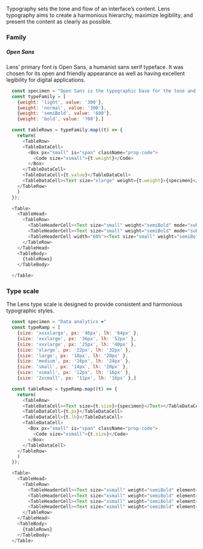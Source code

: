 <div class="component-desc"><p>Typography sets the tone and flow of an interface’s content. Lens typography aims to create a harmonious hierarchy, maximize legibility, and present the content as clearly as possible.</p></div>

<div class="doc-section-divider"></div>



### Family

##### Open Sans

Lens’ primary font is Open Sans, a humanist sans serif typeface. It was chosen for its open and friendly appearance as well as having excellent legibility for digital applications.



```js noeditor
  const specimen = "Open Sans is the typographic base for the tone and content of Lens’, Lookers design system"
  const typeFamily = [
    {weight: 'light', value: '300'},
    {weight: 'normal', value: '300'},
    {weight: 'semiBold', value: '600'},
    {weight: 'bold', value: '700'},]

  const tableRows = typeFamily.map((t) => {
    return(
      <TableRow>
      <TableDataCell>
        <Box px="small" is="span" className="prop-code">
          <Code size="xsmall">{t.weight}</Code>
        </Box>
      </TableDataCell>
      <TableDataCell>{t.value}</TableDataCell>
      <TableDataCell><Text size="xlarge" weight={t.weight}>{specimen}</Text></TableDataCell>
    </TableRow>
    )
  });

  <Table>
    <TableHead>
      <TableRow>
        <TableHeaderCell><Text size="small" weight="semiBold" mode="subdued">LENS REFERENCE</Text></TableHeaderCell>
        <TableHeaderCell><Text size="small" weight="semiBold" mode="subdued">WEIGHT</Text></TableHeaderCell>
        <TableHeaderCell width="60%"><Text size="small" weight="semiBold"  mode="subdued">SPECIMEN</Text></TableHeaderCell>
      </TableRow>
    </TableHead>
    <TableBody>
      {tableRows}
    </TableBody>

  </Table>
```
<div class="doc-section-divider"></div>



### Type scale

The Lens type scale is designed to provide consistent and harmonious typographic styles.



```js noeditor
  const specimen = "Data analytics ❤️"
  const typeRamp = [
    {size: 'xxxxlarge', px: '46px', lh: '64px' },
    {size: 'xxxlarge', px: '36px', lh: '52px' },
    {size: 'xxxlarge', px: '25px', lh: '40px' },
    {size: 'xlarge', px: '22px', lh: '32px' },
    {size: 'large', px: '18px', lh: '28px' },
    {size: 'medium', px: '16px', lh: '24px' },
    {size: 'small', px: '14px', lh: '20px' },
    {size: 'xsmall', px: '12px', lh: '16px' },
    {size: '2xsmall', px: '11px', lh: '16px' },]

  const tableRows = typeRamp.map((t) => {
    return(
      <TableRow>
      <TableDataCell><Text size={t.size}>{specimen}</Text></TableDataCell>
      <TableDataCell>{t.px}</TableDataCell>
      <TableDataCell>{t.lh}</TableDataCell>
      <TableDataCell>
        <Box px="small" is="span" className="prop-code">
          <Code size="xsmall">{t.size}</Code>
        </Box>
      </TableDataCell>
    </TableRow>
    )
  });

  <Table>
    <TableHead>
      <TableRow>
        <TableHeaderCell><Text size="xsmall" weight="semiBold" element="span" mode="subdued">SPECIMEN</Text></TableHeaderCell>
        <TableHeaderCell><Text size="xsmall" weight="semiBold" element="span" mode="subdued">FONT-SIZE</Text></TableHeaderCell>
        <TableHeaderCell><Text size="xsmall" weight="semiBold" element="span" mode="subdued">LINE-HEIGHT</Text></TableHeaderCell>
        <TableHeaderCell><Text size="xsmall" weight="semiBold" element="span" mode="subdued">LENS REFERENCE</Text></TableHeaderCell>
      </TableRow>
    </TableHead>
    <TableBody>
      {tableRows}
    </TableBody>
  </Table>
```

